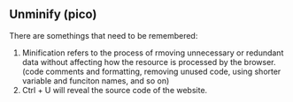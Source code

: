 ## Unminify (pico)
There are somethings that need to be remembered:
1. Minification refers to the process of rmoving unnecessary or redundant data without affecting how the resource is processed by the browser. (code comments and formatting, removing unused code, using shorter variable and funciton names, and so on)
2. Ctrl + U will reveal the source code of the website.